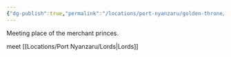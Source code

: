 ```yaml
---
{"dg-publish":true,"permalink":"/locations/port-nyanzaru/golden-throne/"}
---
```


Meeting place of the merchant princes.

meet [[Locations/Port Nyanzaru/Lords\|Lords]]

